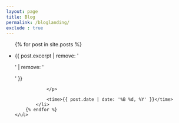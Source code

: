 ```yaml
---
layout: page
title: Blog
permalink: /bloglanding/
exclude : true
---
```


<div class="post-list">
    <ul>
        {% for post in site.posts %}
            <li>
                <a href="{{ post.url }}">
                    <title>{{ post.title }}</title>
                </a>
                <p>
                    {{ post.excerpt | remove: '<p>' | remove: '</p>' }}

                </p>
                
                <time>{{ post.date | date: '%B %d, %Y' }}</time>
            </li>
        {% endfor %}
    </ul>
</div> <!-- .post-list -->